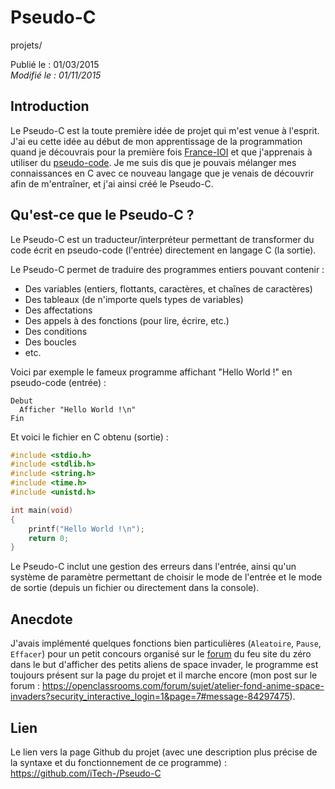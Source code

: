 Pseudo-C
========
projets/

Publié le : 01/03/2015  
*Modifié le : 01/11/2015*

## Introduction

Le Pseudo-C est la toute première idée de projet qui m'est venue à l'esprit. J'ai eu cette idée au début de mon apprentissage de la programmation quand je découvrais pour la première fois [France-IOI](http://www.france-ioi.org/) et que j'apprenais à utiliser du [pseudo-code](https://en.wikipedia.org/wiki/Pseudocode). Je me suis dis que je pouvais mélanger mes connaissances en C avec ce nouveau langage que je venais de découvrir afin de m'entraîner, et j'ai ainsi créé le Pseudo-C.

## Qu'est-ce que le Pseudo-C ?

Le Pseudo-C est un traducteur/interpréteur permettant de transformer du code écrit en pseudo-code (l'entrée) directement en langage C (la sortie).

Le Pseudo-C permet de traduire des programmes entiers pouvant contenir :

- Des variables (entiers, flottants, caractères, et chaînes de caractères)
- Des tableaux (de n'importe quels types de variables)
- Des affectations
- Des appels à des fonctions (pour lire, écrire, etc.)
- Des conditions
- Des boucles
- etc.

Voici par exemple le fameux programme affichant "Hello World !" en pseudo-code (entrée) :

```nohighlight
Debut
  Afficher "Hello World !\n"
Fin
```

Et voici le fichier en C obtenu (sortie) :

```c
#include <stdio.h>
#include <stdlib.h>
#include <string.h>
#include <time.h>
#include <unistd.h>

int main(void)
{
    printf("Hello World !\n");
    return 0;
}
```

Le Pseudo-C inclut une gestion des erreurs dans l'entrée, ainsi qu'un système de paramètre permettant de choisir le mode de l'entrée et le mode de sortie (depuis un fichier ou directement dans la console).

## Anecdote

J'avais implémenté quelques fonctions bien particulières (`Aleatoire`, `Pause`, `Effacer`) pour un petit concours organisé sur le [forum](https://openclassrooms.com/forum/sujet/atelier-fond-anime-space-invaders?security_interactive_login=1&page=1) du feu site du zéro dans le but d'afficher des petits aliens de space invader, le programme est toujours présent sur la page du projet et il marche encore (mon post sur le forum : <https://openclassrooms.com/forum/sujet/atelier-fond-anime-space-invaders?security_interactive_login=1&page=7#message-84297475>).

## Lien

Le lien vers la page Github du projet (avec une description plus précise de la syntaxe et du fonctionnement de ce programme) : https://github.com/iTech-/Pseudo-C
